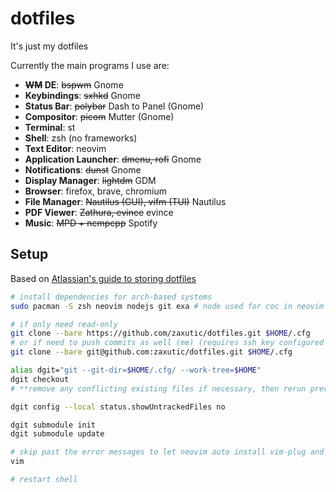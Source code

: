# dotfiles

It's just my dotfiles

Currently the main programs I use are:

- **~~WM~~ DE**: ~~bspwm~~ Gnome
- **Keybindings**: ~~sxhkd~~ Gnome
- **Status Bar**: ~~polybar~~ Dash to Panel (Gnome)
- **Compositor**: ~~picom~~ Mutter (Gnome)
- **Terminal**: st
- **Shell**: zsh (no frameworks)
- **Text Editor**: neovim
- **Application Launcher**: ~~dmenu, rofi~~ Gnome
- **Notifications**: ~~dunst~~ Gnome
- **Display Manager**: ~~lightdm~~ GDM
- **Browser**: firefox, brave, chromium
- **File Manager**: ~~Nautilus (GUI), vifm (TUI)~~ Nautilus
- **PDF Viewer**: ~~Zathura, evince~~ evince
- **Music**: ~~MPD + ncmpcpp~~ Spotify

## Setup

Based on [Atlassian's guide to storing dotfiles](https://www.atlassian.com/git/tutorials/dotfiles)

<!-- treesitter won't highlight with just sh :( -->
```bash
# install dependencies for arch-based systems
sudo pacman -S zsh neovim nodejs git exa # node used for coc in neovim

# if only need read-only
git clone --bare https://github.com/zaxutic/dotfiles.git $HOME/.cfg
# or if need to push commits as well (me) (requires ssh key configured with github)
git clone --bare git@github.com:zaxutic/dotfiles.git $HOME/.cfg

alias dgit="git --git-dir=$HOME/.cfg/ --work-tree=$HOME"
dgit checkout
# **remove any conflicting existing files if necessary, then rerun previous command**

dgit config --local status.showUntrackedFiles no

dgit submodule init
dgit submodule update

# skip past the error messages to let neovim auto install vim-plug and plugins
vim

# restart shell
```
